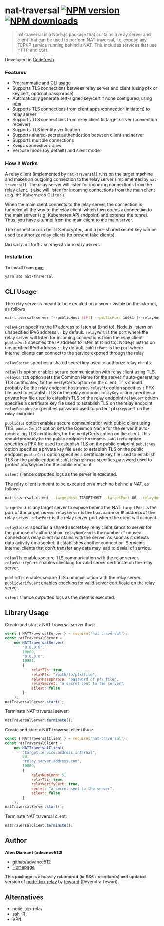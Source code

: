 # nat-traversal [![NPM version](https://img.shields.io/npm/v/nat-traversal.svg?style=flat)](https://www.npmjs.com/package/nat-traversal) [![NPM downloads](https://img.shields.io/npm/dm/nat-traversal.svg?style=flat)](https://npmjs.org/package/nat-traversal)

>  nat-traversal is a Node.js package that contains a relay server and client that can be used to perform NAT traversal, i.e. expose any TCP/IP service running behind a NAT. This includes services that use HTTP and SSH.

Developed in [Codefresh](https://www.codefresh.io).

### Features

* Programmatic and CLI usage
* Supports TLS connections between relay server and client (using pfx or key/cert, optional passphrase)
* Automatically generate self-signed key/cert if none configured, using <a href="https://www.npmjs.com/package/pem">pem</a>
* Supports TLS connections from client apps (connection initiators) to relay server
* Supports TLS connections from relay client to target server (connection receiver)
* Supports TLS identity verification
* Supports shared-secret authentication between client and server
* Supports multiple connections
* Keeps connections alive
* Verbose mode (by default) and silent mode

### How It Works

A relay client (implemented by `nat-traversal`) runs on the target machine and makes an outgoing connection to the relay server (implemented by `nat-traversal`).
The relay server will listen for incoming connections from the relay client. It also will listen for incoming connections from the main client (e.g. the Kubernetes CLI tool).

When the main client connects to the relay server, the connection is tunneled all the way to the relay client, which then opens a connection to the main server (e.g. Kubernetes API endpoint) and extends the tunnel. Thus, you have a tunnel from the main client to the main server.

The connection can be TLS encrypted, and a pre-shared secret key can be used to authorize relay clients (to prevent fake clients).

Basically, all traffic is relayed via a relay server.

### Installation

To install from <a href="https://www.npmjs.com/package/nat-traversal">npm</a>
```bash
yarn add nat-traversal
```

## CLI Usage

The relay server is meant to be executed on a server visible on the internet, as follows

```bash
nat-traversal-server [--publicHost [IP]] --publicPort 10081 [--relayHost [IP]] --relayPort 10080 [--relaySecret key] [--relayTls] [--relayPfx file] [--relayKey file] [--relayCert file] [--relayPassphrase passphrase] [--publicTls] [--publicPfx file] [--publicKey file] [--publicCert file] [--publicPassphrase passphrase]  [--silent]
```

`relayHost` specifies the IP address to listen at (bind to). Node.js listens on unspecified IPv6 address `::` by default.
`relayPort` is the port where the relay server will listen for incoming connections from the relay client.
`publicHost` specifies the IP address to listen at (bind to). Node.js listens on unspecified IPv6 address `::` by default.
`publicPort` is the port where internet clients can connect to the service exposed through the relay.

`relaySecret` specifies a shared secret key used to authorize relay clients.

`relayTls` option enables secure communication with relay client using TLS.
`relayCertCN` option sets the Common Name for the server if auto-generating TLS certificates, for the verifyCerts option on the client. This should probably be the relay endpoint hostname.
`relayPfx` option specifies a PFX file used to establish TLS on the relay endpoint
`relayKey` option specifies a private key file used to establish TLS on the relay endpoint
`relayCert` option specifies a certificate key file used to establish TLS on the relay endpoint
`relayPassphrase` specifies password used to protect pfx/key/cert on the relay endpoint

`publicTls` option enables secure communication with public client using TLS.
`publicCertCN` option sets the Common Name for the server if auto-generating TLS certificates, for the verifyCerts option on the client. This should probably be the public endpoint hostname.
`publicPfx` option specifies a PFX file used to establish TLS on the public endpoint
`publicKey` option specifies a private key file used to establish TLS on the public endpoint
`publicCert` option specifies a certificate key file used to establish TLS on the public endpoint
`publicPassphrase` specifies password used to protect pfx/key/cert on the public endpoint

`silent` silence outputted logs as the server is executed.

The relay client is meant to be executed on a machine behind a NAT, as follows

```bash
nat-traversal-client --targetHost TARGETHOST --targetPort 80 --relayHost RELAYHOST --relayPort 10080 [--relayNumConn count] [--relaySecret key] [--relayTls] [--relayVerifyCert] [--publicTls] [--publicVerifyCert] [--silent]
```

`targetHost` is any target server to expose behind the NAT.
`targetPort` is the port of the target server.
`relayServer` is the host name or IP address of the relay server.
`relayPort` is the relay server port where the client will connect.

`relaySecret` specifies a shared secret key relay client sends to server for the purpose of authorization.
`relayNumConn` is the number of unused connections relay client maintains with the server. As soon as it detects data
activity on a socket, it establishes another connection. Servicing internet clients that don't transfer any data may
lead to denial of service.

`relayTls` enables secure TLS communication with the relay server.
`relayVerifyCert` enables checking for valid server certificate on the relay server.

`publicTls` enables secure TLS communication with the relay server.
`publicVerifyCert` enables checking for valid server certificate on the relay server.

`silent` silence outputted logs as the client is executed.

## Library Usage

Create and start a NAT traversal server thus:

```javascript
const { NATTraversalServer } = require('nat-traversal');
const natTraversalServer =
    new NATTraversalServer(
        "0.0.0.0",
        10080,
        "0.0.0.0",
        10081,
        {
            relayTls: true,
            relayPfx: "/path/to/pfx/file",
            relayPassphrase: "password of pfx file",
            relaySecret: "a secret sent to the server",
            silent: false
        }
    );
natTraversalServer.start();
```

Terminate NAT traversal server:

```javascript
natTraversalServer.terminate();
```

Create and start a NAT traversal client thus:

```javascript
const { NATTraversalClient } = require('nat-traversal');
const natTraversalClient =
    new NATTraversalClient(
        "target.service.address.internal",
        80,
        "relay.server.address.com",
        10080,
        {
            relayNumConn: 5,
            relayTls: true,
            relayVerifyCert: true,
            secret: "a secret sent to the server",
            silent: false
        }
    );
natTraversalServer.start();
```

Terminate NAT traversal client:

```javascript
natTraversalClient.terminate();
```

## Author

**Alon Diamant (advance512)**

* [github/advance512](https://github.com/advance512)
* [Homepage](http://www.alondiamant.com)

This package is a heavily refactored (to ES6+ standards) and updated version of <a href="https://github.com/tewarid/node-tcp-relay">node-tcp-relay</a> by <a href="https://github.com/tewarid">tewarid</a> (Devendra Tewari).

## Alternatives

* node-tcp-relay
* ssh -R
* VPN
